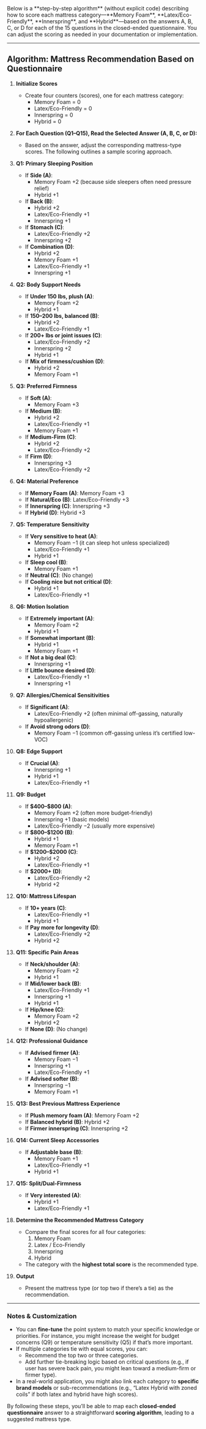 <recommendation-algorihtm>
Below is a **step-by-step algorithm** (without explicit code) describing how to score each mattress category—**Memory Foam**, **Latex/Eco-Friendly**, **Innerspring**, and **Hybrid**—based on the answers A, B, C, or D for each of the 15 questions in the closed-ended questionnaire. You can adjust the scoring as needed in your documentation or implementation.

---

## Algorithm: Mattress Recommendation Based on Questionnaire

1. **Initialize Scores**  
   - Create four counters (scores), one for each mattress category:  
     - Memory Foam = 0  
     - Latex/Eco-Friendly = 0  
     - Innerspring = 0  
     - Hybrid = 0  

2. **For Each Question (Q1–Q15), Read the Selected Answer (A, B, C, or D):**  
   - Based on the answer, adjust the corresponding mattress-type scores. The following outlines a sample scoring approach.

3. **Q1: Primary Sleeping Position**  
   - If **Side (A)**: 
     - Memory Foam +2 (because side sleepers often need pressure relief)  
     - Hybrid +1  
   - If **Back (B)**: 
     - Hybrid +2  
     - Latex/Eco-Friendly +1  
     - Innerspring +1  
   - If **Stomach (C)**: 
     - Latex/Eco-Friendly +2  
     - Innerspring +2  
   - If **Combination (D)**:  
     - Hybrid +2  
     - Memory Foam +1  
     - Latex/Eco-Friendly +1  
     - Innerspring +1  

4. **Q2: Body Support Needs**  
   - If **Under 150 lbs, plush (A)**:  
     - Memory Foam +2  
     - Hybrid +1  
   - If **150–200 lbs, balanced (B)**:  
     - Hybrid +2  
     - Latex/Eco-Friendly +1  
   - If **200+ lbs or joint issues (C)**:  
     - Latex/Eco-Friendly +2  
     - Innerspring +2  
     - Hybrid +1  
   - If **Mix of firmness/cushion (D)**:  
     - Hybrid +2  
     - Memory Foam +1  

5. **Q3: Preferred Firmness**  
   - If **Soft (A)**:  
     - Memory Foam +3  
   - If **Medium (B)**:  
     - Hybrid +2  
     - Latex/Eco-Friendly +1  
     - Memory Foam +1  
   - If **Medium-Firm (C)**:  
     - Hybrid +2  
     - Latex/Eco-Friendly +2  
   - If **Firm (D)**:  
     - Innerspring +3  
     - Latex/Eco-Friendly +2  

6. **Q4: Material Preference**  
   - If **Memory Foam (A)**: Memory Foam +3  
   - If **Natural/Eco (B)**: Latex/Eco-Friendly +3  
   - If **Innerspring (C)**: Innerspring +3  
   - If **Hybrid (D)**: Hybrid +3  

7. **Q5: Temperature Sensitivity**  
   - If **Very sensitive to heat (A)**: 
     - Memory Foam −1 (it can sleep hot unless specialized)  
     - Latex/Eco-Friendly +1  
     - Hybrid +1  
   - If **Sleep cool (B)**: 
     - Memory Foam +1  
   - If **Neutral (C)**: (No change)  
   - If **Cooling nice but not critical (D)**:  
     - Hybrid +1  
     - Latex/Eco-Friendly +1  

8. **Q6: Motion Isolation**  
   - If **Extremely important (A)**:  
     - Memory Foam +2  
     - Hybrid +1  
   - If **Somewhat important (B)**:  
     - Hybrid +1  
     - Memory Foam +1  
   - If **Not a big deal (C)**:  
     - Innerspring +1  
   - If **Little bounce desired (D)**:  
     - Latex/Eco-Friendly +1  
     - Innerspring +1  

9. **Q7: Allergies/Chemical Sensitivities**  
   - If **Significant (A)**:  
     - Latex/Eco-Friendly +2 (often minimal off-gassing, naturally hypoallergenic)  
   - If **Avoid strong odors (D)**:  
     - Memory Foam −1 (common off-gassing unless it’s certified low-VOC)  

10. **Q8: Edge Support**  
    - If **Crucial (A)**:  
      - Innerspring +1  
      - Hybrid +1  
      - Latex/Eco-Friendly +1  

11. **Q9: Budget**  
    - If **\$400–\$800 (A)**:  
      - Memory Foam +2 (often more budget-friendly)  
      - Innerspring +1 (basic models)  
      - Latex/Eco-Friendly −2 (usually more expensive)  
    - If **\$800–\$1200 (B)**:  
      - Hybrid +1  
      - Memory Foam +1  
    - If **\$1200–\$2000 (C)**:  
      - Hybrid +2  
      - Latex/Eco-Friendly +1  
    - If **\$2000+ (D)**:  
      - Latex/Eco-Friendly +2  
      - Hybrid +2  

12. **Q10: Mattress Lifespan**  
    - If **10+ years (C)**:  
      - Latex/Eco-Friendly +1  
      - Hybrid +1  
    - If **Pay more for longevity (D)**:  
      - Latex/Eco-Friendly +2  
      - Hybrid +2  

13. **Q11: Specific Pain Areas**  
    - If **Neck/shoulder (A)**:  
      - Memory Foam +2  
      - Hybrid +1  
    - If **Mid/lower back (B)**:  
      - Latex/Eco-Friendly +1  
      - Innerspring +1  
      - Hybrid +1  
    - If **Hip/knee (C)**:  
      - Memory Foam +2  
      - Hybrid +2  
    - If **None (D)**: (No change)  

14. **Q12: Professional Guidance**  
    - If **Advised firmer (A)**:  
      - Memory Foam −1  
      - Innerspring +1  
      - Latex/Eco-Friendly +1  
    - If **Advised softer (B)**:  
      - Innerspring −1  
      - Memory Foam +1  

15. **Q13: Best Previous Mattress Experience**  
    - If **Plush memory foam (A)**: Memory Foam +2  
    - If **Balanced hybrid (B)**: Hybrid +2  
    - If **Firmer innerspring (C)**: Innerspring +2  

16. **Q14: Current Sleep Accessories**  
    - If **Adjustable base (B)**:  
      - Memory Foam +1  
      - Latex/Eco-Friendly +1  
      - Hybrid +1  

17. **Q15: Split/Dual-Firmness**  
    - If **Very interested (A)**:  
      - Hybrid +1  
      - Latex/Eco-Friendly +1  

18. **Determine the Recommended Mattress Category**  
    - Compare the final scores for all four categories:  
      1. Memory Foam  
      2. Latex / Eco-Friendly  
      3. Innerspring  
      4. Hybrid  
    - The category with the **highest total score** is the recommended type.

19. **Output**  
    - Present the mattress type (or top two if there’s a tie) as the recommendation.

---

### Notes & Customization

- You can **fine-tune** the point system to match your specific knowledge or priorities. For instance, you might increase the weight for budget concerns (Q9) or temperature sensitivity (Q5) if that’s more important.  
- If multiple categories tie with equal scores, you can:  
  - Recommend the top two or three categories.  
  - Add further tie-breaking logic based on critical questions (e.g., if user has severe back pain, you might lean toward a medium-firm or firmer type).  
- In a real-world application, you might also link each category to **specific brand models** or sub-recommendations (e.g., “Latex Hybrid with zoned coils” if both latex and hybrid have high scores).

By following these steps, you’ll be able to map each **closed-ended questionnaire** answer to a straightforward **scoring algorithm**, leading to a suggested mattress type.


</recommendation-algorihtm>